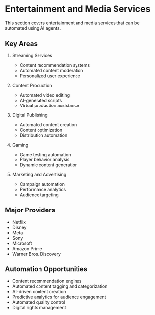 # Entertainment and Media Services

This section covers entertainment and media services that can be automated using AI agents.

## Key Areas

1. Streaming Services
   - Content recommendation systems
   - Automated content moderation
   - Personalized user experience

2. Content Production
   - Automated video editing
   - AI-generated scripts
   - Virtual production assistance

3. Digital Publishing
   - Automated content creation
   - Content optimization
   - Distribution automation

4. Gaming
   - Game testing automation
   - Player behavior analysis
   - Dynamic content generation

5. Marketing and Advertising
   - Campaign automation
   - Performance analytics
   - Audience targeting

## Major Providers
- Netflix
- Disney
- Meta
- Sony
- Microsoft
- Amazon Prime
- Warner Bros. Discovery

## Automation Opportunities
- Content recommendation engines
- Automated content tagging and categorization
- AI-driven content creation
- Predictive analytics for audience engagement
- Automated quality control
- Digital rights management
